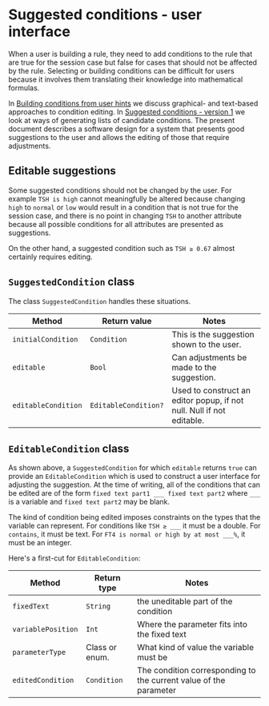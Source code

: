 # Suggested conditions - user interface
When a user is building a rule, they need to add conditions to the rule
that are true for the session case but false for cases that should not be
affected by the rule. Selecting or building conditions can be difficult for
users because it involves them translating their knowledge into mathematical
formulas. 

In [Building conditions from user hints](building_conditions_from_user_hints.md)
we discuss graphical- and text-based approaches to condition editing. 
In [Suggested conditions - version 1](suggested_conditions_version_1.md) we
look at ways of generating lists of candidate conditions.
The present document describes a software design for a system that presents
good suggestions to the user and allows the editing of those that require adjustments.

## Editable suggestions
Some suggested conditions should not be changed by the user. For example
`TSH is high` cannot meaningfully be altered because changing `high` to
`normal` or `low` would result in a condition that is not true for the 
session case, and there is no point in changing `TSH` to another attribute
because all possible conditions for all attributes are presented as
suggestions.

On the other hand, a suggested condition such as `TSH ≥ 0.67` almost
certainly requires editing.

## `SuggestedCondition` class
The class `SuggestedCondition` handles these situations.

| Method             | Return value         | Notes                                                                 |
|--------------------|----------------------|-----------------------------------------------------------------------|
| `initialCondition` | `Condition`          | This is the suggestion shown to the user.                             |
| `editable`         | `Bool`               | Can adjustments be made to the suggestion.                            |
| `editableCondition`| `EditableCondition?` | Used to construct an editor popup, if not null. Null if not editable. |

## `EditableCondition`  class
As shown above, a `SuggestedCondition` for which `editable` returns `true` can provide
an `EditableCondition` which is used to construct a user interface for adjusting the suggestion.
At the time of writing, all of the conditions that can be edited are of the form
`fixed text part1 ___ fixed text part2` where `___` is a variable and `fixed text part2`
may be blank. 

The kind of condition being edited imposes constraints on the types that the variable can represent.
For conditions like `TSH ≥ ___` it must be a double.
For `contains`, it must be text.
For `FT4 is normal or high by at most ___%`, it must be an integer.

Here's a first-cut for `EditableCondition`:

| Method             | Return type    | Notes                                                            |
|--------------------|----------------|------------------------------------------------------------------|
| `fixedText`        | `String`       | the uneditable part of the condition                             |
| `variablePosition` | `Int`          | Where the parameter fits into the fixed text                     |
| `parameterType`    | Class or enum. | What kind of value the variable must be                          |
| `editedCondition`  | `Condition`    | The condition corresponding to the current value of the parameter|

